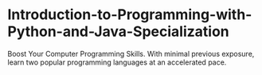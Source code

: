 # Introduction-to-Programming-with-Python-and-Java-Specialization
Boost Your Computer Programming Skills. With minimal previous exposure, learn two popular programming languages at an accelerated pace.
